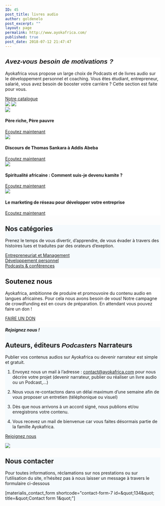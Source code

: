 ```yaml
---
ID: 45
post_title: livres audio
author: goldenelo
post_excerpt: ""
layout: page
permalink: http://www.ayokafrica.com/
published: true
post_date: 2018-07-12 21:47:47
---
```

<div id="about-2" class="about-4 content-section content-section-spacing-large" style="background-color: #ffffff;" data-label="About" data-id="about--2" data-export-id="about-4" data-category="about">
<div class="gridContainer">
<div class="row middle-sm text-center">
<div class="col-sm-5 space-bottom-xs" data-type="column">
<h2 class=""><span style="font-family: Playfair Display, sans-serif;"><b><i>Avez-vous besoin de motivations ?</i></b></span></h2>
<p class="">Ayokafrica vous propose un large choix de Podcasts et de livres audio sur le développement personnel et coaching.
Vous êtes étudiant, entrepreneur, salarié, vous avez besoin de booster votre carrière ? Cette section est faite pour vous.</p>
<a class="button big color1 mdc-ripple-upgraded" style="--mdc-ripple-fg-size: 120.165px; --mdc-ripple-fg-scale: 1.80854;" href="http://www.ayokafrica.com/www.ayokafrica.com/catalogue" target="_self" data-cp-link="1" rel="noopener noreferrer">Notre catalogue</a>

</div>
<div class="col-sm-7 flexbox center-xs middle-xs image-group-2-img padding-top-bottom"><img class="img-1 rounded mdc-elevation--z10" src="http://www.ayokafrica.com/wp-content/uploads/2018/07/cropped-macbook-2617385_1920.jpg" data-size="250x200" /> <img class="img-2 rounded mdc-elevation--z10" src="http://www.ayokafrica.com/wp-content/uploads/2018/07/cropped-henry-be-228194-unsplash-1024x666-2.jpg" data-size="220x170" /></div>
</div>
</div>
</div>
<div id="portfolio-1" class="portfolio-1-materialis content-section" style="background-color: #ffffff;" data-label="Portfolio" data-id="portfolio--1" data-export-id="portfolio-1-materialis" data-category="portfolio">
<div>
<div class="row text-center" data-type="row" data-fixed="true">
<div class="col-sm-6 col-xs-12 no-gutter-col col-md-3">
<div class="contentswap-effect" data-hover-fx="portfolio-1">
<div class="initial-image"><img src="http://www.ayokafrica.com/wp-content/uploads/2018/12/cropped-51kWuYvNmLL._SL500_.jpg" data-size="600x354" /></div>
<div class="overlay bg-color-black"></div>
<div class="swap-inner col-xs-12">
<div class="row full-height-row middle-xs">
<div class="col-xs-12 text-center white-text">
<h4 class="font-500">Père riche, Père pauvre</h4>
<a class="button color-white mdc-ripple-upgraded" style="--mdc-ripple-fg-size: 104.843px; --mdc-ripple-fg-scale: 1.80516;" href="http://www.ayokafrica.com/product/pere-riche-pere-pauvre-robert-kiyosaki/#tab-additional_information" target="_self" data-cp-link="1" rel="noopener noreferrer">Ecoutez maintenant</a>

</div>
</div>
</div>
</div>
</div>
<div class="col-sm-6 col-xs-12 no-gutter-col col-md-3">
<div class="contentswap-effect" data-hover-fx="portfolio-1">
<div class="initial-image"><img src="http://www.ayokafrica.com/wp-content/uploads/2018/07/cropped-003484-4.jpg" data-size="600x354" /></div>
<div class="overlay bg-color-black"></div>
<div class="swap-inner col-xs-12">
<div class="row full-height-row middle-xs">
<div class="col-xs-12 text-center white-text">
<h4 class="font-500">Discours de Thomas Sankara à Addis Abeba</h4>
<a class="button color-white mdc-ripple-upgraded" style="--mdc-ripple-fg-size: 104.843px; --mdc-ripple-fg-scale: 1.80516;" href="http://www.ayokafrica.com/product/thomas_sankara_sommet" target="_self" data-cp-link="1" rel="noopener noreferrer">Ecoutez maintenant</a>

</div>
</div>
</div>
</div>
</div>
<div class="col-sm-6 col-xs-12 no-gutter-col col-md-3">
<div class="contentswap-effect" data-hover-fx="portfolio-1">
<div class="initial-image"><img src="http://www.ayokafrica.com/wp-content/uploads/2019/02/cropped-IMG-20181221-WA0012-1.jpg" data-size="600x354" /></div>
<div class="overlay bg-color-black"></div>
<div class="swap-inner col-xs-12">
<div class="row full-height-row middle-xs">
<div class="col-xs-12 text-center white-text">
<h4 class="font-500">Spiritualité africaine : Comment suis-je devenu kamite ?</h4>
<a class="button color-white mdc-ripple-upgraded" style="--mdc-ripple-fg-size: 104.843px; --mdc-ripple-fg-scale: 1.80516;" href="http://www.ayokafrica.com/product/spiritualite-africaine/#tab-additional_information" target="_self" data-cp-link="1" rel="noopener noreferrer">Ecoutez maintenant</a>

</div>
</div>
</div>
</div>
</div>
<div class="col-sm-6 col-xs-12 no-gutter-col col-md-3">
<div class="contentswap-effect" data-hover-fx="portfolio-1">
<div class="initial-image"><img src="http://www.ayokafrica.com/wp-content/uploads/2018/12/cropped-31s5hqwzakL.jpg" data-size="600x354" /></div>
<div class="overlay bg-color-black"></div>
<div class="swap-inner col-xs-12">
<div class="row full-height-row middle-xs">
<div class="col-xs-12 text-center white-text">
<h4 class="font-500">Le marketing de réseau pour développer votre entreprise</h4>
<a class="button color-white mdc-ripple-upgraded" style="--mdc-ripple-fg-size: 104.843px; --mdc-ripple-fg-scale: 1.80516;" href="http://www.ayokafrica.com/product/marketing-de-reseau/#tab-additional_information" target="_self" data-cp-link="1" rel="noopener noreferrer">Ecoutez maintenant</a>

</div>
</div>
</div>
</div>
</div>
</div>
</div>
</div>
<div id="features-1" class="features-10m content-section-spacing-large content-section" style="background-color: #f5fafd;" data-label="Features" data-id="features--1" data-export-id="features-10-materialis" data-category="features">
<div class="gridContainer">
<div class="row">
<div class="section-title-col" data-type="column">
<h2 class="">Nos catégories</h2>
<p class="">Prenez le temps de vous divertir, d’apprendre, de vous évader à travers des histoires lues et traduites par des orateurs d’exeption.</p>

</div>
</div>
<div class="row ">
<div class="col-md-10 col-md-offset-1 ">
<div class="row space-top spaced-cols content-center-sm" data-type="row">
<div class="col-md-4 col-sm-6 col-sm-offset-0 col-xs-10 col-xs-offset-1">
<div class="card no-radius mdc-elevation--z1 y-move bg-color-white padding-24 bordered" data-type="column"><i class="mdi icon color1 mdi-human-child reverse round big"></i> <a class="link" href="https://bit.ly/2Ew3nLL" target="_self" data-cp-link="1" rel="noopener noreferrer">Entrepreneuriat et Management</a></div>
</div>
<div class="col-md-4 col-sm-6 col-sm-offset-0 col-xs-10 col-xs-offset-1">
<div class="card no-radius mdc-elevation--z1 y-move bg-color-white padding-24 bordered" data-type="column"><i class="mdi icon color1 mdi-run-fast reverse round big"></i> <a class="link" href="https://bit.ly/2Sqqvy6" target="_self" data-cp-link="1" rel="noopener noreferrer">Développement personnel</a></div>
</div>
<div class="col-md-4 col-sm-6 col-sm-offset-0 col-xs-10 col-xs-offset-1">
<div class="card no-radius mdc-elevation--z1 y-move bg-color-white padding-24 bordered" data-type="column"><i class="mdi icon color1 mdi-audiobook reverse round big"></i> <a class="link" href="https://bit.ly/2T5hOKL" target="_self" data-cp-link="1" rel="noopener noreferrer"> Podcasts &amp; conférences </a></div>
</div>
</div>
</div>
</div>
</div>
</div>
<div id="cta-1" class="content-relative content-section content-section-spacing-large cta-1-materialis section-title-col-white-text" style="background-color: #ffffff; background-image: url('http://www.ayokafrica.com/wp-content/uploads/2018/08/hands-2888625_1920.jpg'); background-size: cover; background-position: center top;" data-label="Cta" data-id="cta--1" data-export-id="cta-1-materialis" data-category="cta" data-parallax-depth="20" data-ovid="1">
<div class="gridContainer">
<div class="row text-center col-sm-padding-medium">
<div class="col-md-6 col-md-offset-3 col-xs-10 col-xs-offset-1 card mdc-elevation--z3 box-padding-lr-small">
<div class="" data-type="column">
<h2 class="">Soutenez nous</h2>
<p class="">Ayokafrica, ambitionne de produire et promouvoire du contenu audio en langues africaines. Pour cela nous avons besoin de vous! Notre campagne de crowdfunding est en cours de préparation.
En attendant vous pouvez faire un don !</p>
<a class="button big color1 mdc-elevation--z1 mdc-ripple-upgraded" style="--mdc-ripple-fg-size: 113.25px; --mdc-ripple-fg-scale: 1.82086;" href="http://www.ayokafrica.com/www.ayokafrica.com/donation" target="_self" data-cp-link="1" rel="noopener noreferrer">FAIRE UN DON</a>

</div>
</div>
</div>
</div>
</div>
<div id="about-4" class="about-9 content-section content-section-spacing-large" style="background-color: #f5fafd;" data-label="About" data-id="about--4" data-export-id="about-9" data-category="about">
<div class="gridContainer">
<div class="row middle-sm text-center">
<div class="col-sm-5 space-bottom-xs content-column content-left-sm" data-type="column">
<h5 class="">Rejoignez nous !</h5>
<h2 class="">Auteurs, éditeurs
<span style="font-family: Playfair Display, sans-serif;"><b><i>Podcasters
</i></b></span>Narrateurs</h2>
<p class="">Publier vos contenus audios sur Ayokafrica ou devenir narrateur est simple et gratuit.</p>

1. Envoyez nous un mail à l’adresse : contact@ayokafrica.com pour nous décrire votre projet (devenir narrateur, publier ou réaliser un livre audio ou un Podcast,…)

2. Nous vous re-contactons dans un délai maximum d’une semaine afin de vous proposer un entretien (téléphonique ou visuel)

3. Dès que nous arrivons à un accord signé, nous publions et/ou enregistrons votre contenu.

4. Vous recevez un mail de bienvenue car vous faites désormais partie de la famille Ayokafrica.

<a class="button big color1 mdc-ripple-upgraded" style="--mdc-ripple-fg-size: 116.632px; --mdc-ripple-fg-scale: 1.8146;" href="http://www.ayokafrica.com/www.ayokafrica.com/contact" target="_self" data-cp-link="1" rel="noopener noreferrer">Rejoignez nous</a>

</div>
<div class="col-sm-7 flexbox flexbox middle-xs center-xs">
<div class="overlay-box flexbox middle-xs center-xs overlay-holder ">
<div class="overlay-box-offset offset-background mdc-elevation--z5 bg-color2 border-radius-8"></div>
<img class="flexbox mdc-elevation--z10 img1 rounded" src="http://www.ayokafrica.com/wp-content/uploads/2018/12/DSC_0666.jpg" />

</div>
</div>
</div>
</div>
</div>
<div id="contact-1" class="contact-1 content-section content-section-spacing-large content-relative white-text" style="background-color: #f5fafd; background-image: url('http://www.ayokafrica.com/wp-content/uploads/2018/07/headphones-338492_1920.jpg'); background-size: cover; background-position: center top;" data-label="Contact" data-id="contact--1" data-export-id="contact-1" data-category="contact" data-parallax-depth="20">
<div class="gridContainer">
<div class="row text-center">
<div class="section-title-col" data-type="column">
<h2 class="">Nous contacter</h2>
<p class="lead">Pour toutes informations, réclamations sur nos prestations ou sur l’utilisation du site, n’hésitez pas à nous laisser un message à travers le formulaire ci-dessous</p>

</div>
</div>
<div class="row text-center">
<div class="col-xs-12 col-sm-8 col-sm-offset-2 contact-form-wrapper inline-info">
<div class="card mdc-elevation--z3 col-padding-top">
<div class="dark-text" data-content-shortcode="materialis_contact_form shortcode=&quot;contact-form-7 id=&amp;amp;quot;134&amp;amp;quot; title=&amp;amp;quot;Contact form 1&amp;amp;quot;&quot;" data-editable="true">[materialis_contact_form shortcode="contact-form-7 id=&amp;quot;134&amp;quot; title=&amp;quot;Contact form 1&amp;quot;"]</div>
</div>
</div>
</div>
</div>
</div>